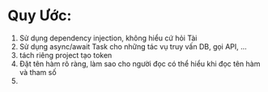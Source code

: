# Quy Ước: 
1. Sử dụng dependency injection, không hiểu cứ hỏi Tài
2. Sử dụng async/await Task cho những tác vụ truy vấn DB, gọi API, ...
3. tách riêng project tạo token
4. Đặt tên hàm rõ ràng, làm sao cho người đọc có thể hiểu khi đọc tên hàm và tham số
5. 
